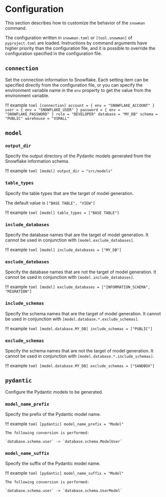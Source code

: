 # Configuration

This section describes how to customize the behavior of the `snowman` command.

The configuration written in `snowman.toml` or `[tool.snowman]` of `pyproject.toml` are loaded.
Instructions by command arguments have higher priority than the configuration file, and it is possible to override the configuration specified in the configuration file.

## `connection`

Set the connection information to Snowflake. Each setting item can be specified directly from the configuration file, or you can specify the environment variable name in the `env` property to get the value from the environment variable.

!!! example
    ```toml
    [connection]
    account = { env = "SNOWFLAKE_ACCOUNT" }
    user = { env = "SNOWFLAKE_USER" }
    password = { env = "SNOWFLAKE_PASSWORD" }
    role = "DEVELOPER"
    database = "MY_DB"
    schema = "PUBLIC"
    warehouse = "XSMALL"
    ```

## `model`
### `output_dir`

Specify the output directory of the Pydantic models generated from the Snowflake information schema.

!!! example
    ```toml
    [model]
    output_dir = "src/models"
    ```

### `table_types`
Specify the table types that are the target of model generation.  

The default value is `["BASE TABLE", "VIEW"]`

!!! example
    ```toml
    [model]
    table_types = ["BASE TABLE"]
    ```

### `include_databases`
Specify the database names that are the target of model generation. It cannot be used in conjunction with `[model.exclude_databases]`.

!!! example
    ```toml
    [model]
    include_databases = ["MY_DB"]
    ```

### `exclude_datebases`
Specify the database names that are not the target of model generation. It cannot be used in conjunction with `[model.include_databases]`.

!!! example
    ```toml
    [model]
    exclude_databases = ["INFORMATION_SCHEMA", "MIGRATION"]
    ```


### `include_schemas`
Specify the schema names that are the target of model generation. It cannot be used in conjunction with `[model.database.*.exclude_schemas]`.

!!! example
    ```toml
    [model.database.MY_DB]
    include_schemas = ["PUBLIC"]
    ```

### `exclude_schemas`
Specify the schema names that are not the target of model generation. It cannot be used in conjunction with `[model.database.*.include_schemas]`.

!!! example
    ```toml
    [model.database.MY_DB]
    exclude_schemas = ["SANDBOX"]
    ```

## `pydantic`
Configure the Pydantic models to be generated.


### `model_name_prefix`
Specify the prefix of the Pydantic model name.

!!! example
    ```toml
    [pydantic]
    model_name_prefix = "Model"
    ```

    The following conversion is performed:

    `database.schema.user` -> `database.schema.ModelUser`

### `model_name_suffix`
Specify the suffix of the Pydantic model name.

!!! example
    ```toml
    [pydantic]
    model_name_suffix = "Model"
    ```

    The following conversion is performed:

    `database.schema.user` -> `database.schema.UserModel`
